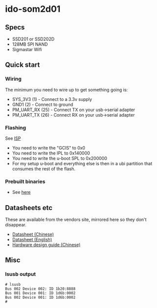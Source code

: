 # ido-som2d01

## Specs

- SSD201 or SSD202D
- 128MB SPI NAND
- Sigmastar Wifi

## Quick start

### Wiring

The minimum you need to wire up to get something going is:
- SYS_3V3 (1) - Connect to a 3.3v supply
- GND1 (2) - Connect to ground
- PM_UART_RX (25) - Connect TX on your usb->serial adapter
- PM_UART_TX (26) - Connect RX on your usb->serial adapter

### Flashing

See [ISP](/isp)

- You need to write the "GCIS" to 0x0
- You need to write the IPL to 0x140000
- You need to write the u-boot SPL to 0x200000
- For my setup u-boot and everything else is then in a ubi partition that consumes the rest of the flash.

### Prebuilt binaries

- See [here](https://github.com/fifteenhex/buildroot_idosom2d01)

## Datasheets etc

These are available from the vendors site, mirrored here so they don't disappear.

- [Datasheet (Chinese)](IDO-SOM2D01-Datasheet-CN.pdf)
- [Datasheet (English)](IDO-SOM2D01-Datasheet_EN.pdf)
- [Hardware design guide (Chinese)](IDO-SOM2D01硬件设计手册.pdf)

## Misc

### lsusb output

```
# lsusb 
Bus 002 Device 002: ID 1b20:8888
Bus 001 Device 001: ID 1d6b:0002
Bus 002 Device 001: ID 1d6b:0002
# 
```
